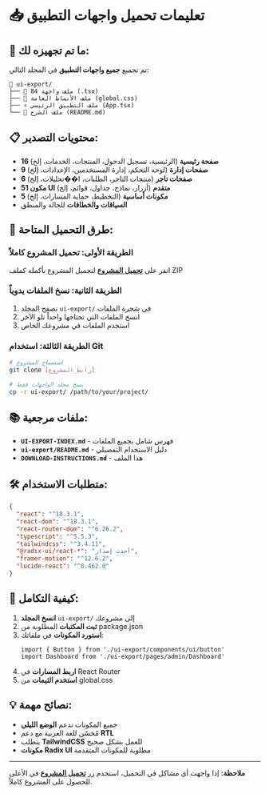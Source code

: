 # 📥 تعليمات تحميل واجهات التطبيق

## 🎯 ما تم تجهيزه لك:

تم تجميع **جميع واجهات التطبيق** في المجلد التالي:
```
📁 ui-export/
├── 📄 84 ملف واجهة (.tsx)
├── 🎨 ملف الأنماط العامة (global.css)
├── ⚛️ ملف التطبيق الرئيسي (App.tsx)
└── 📖 ملف الشرح (README.md)
```

## 📋 محتويات التصدير:
- **16 صفحة رئيسية** (الرئيسية، تسجيل الدخول، المنتجات، الخدمات، إلخ)
- **9 صفحات إدارة** (لوحة التحكم، إدارة المستخدمين، الإعدادات، إلخ)
- **6 صفحات تاجر** (منتجات التاجر، الطلبات، ا��تحليلات، إلخ)
- **51 مكون UI متقدم** (أزرار، نماذج، جداول، قوائم، إلخ)
- **5 مكونات أساسية** (التخطيط، حماية المسارات، إلخ)
- **السياقات والخطافات** للحالة والمنطق

## 🔄 طرق التحميل المتاحة:

### الطريقة الأولى: تحميل المشروع كاملاً
انقر على [**تحميل المشروع**](#project-download) لتحميل المشروع بأكمله كملف ZIP

### الطريقة الثانية: نسخ الملفات يدوياً
1. تصفح المجلد `ui-export/` في شجرة الملفات
2. انسخ الملفات التي تحتاجها واحداً تلو الآخر
3. استخدم الملفات في مشروعك الخاص

### الطريقة الثالثة: استخدام Git
```bash
# استنساخ المشروع
git clone [رابط_المشروع]

# نسخ مجلد الواجهات فقط
cp -r ui-export/ /path/to/your/project/
```

## 📚 ملفات مرجعية:
- **`UI-EXPORT-INDEX.md`** - فهرس شامل بجميع الملفات
- **`ui-export/README.md`** - دليل الاستخدام التفصيلي
- **`DOWNLOAD-INSTRUCTIONS.md`** - هذا الملف

## 🛠️ متطلبات الاستخدام:
```json
{
  "react": "^18.3.1",
  "react-dom": "^18.3.1",
  "react-router-dom": "^6.26.2",
  "typescript": "^5.5.3",
  "tailwindcss": "^3.4.11",
  "@radix-ui/react-*": "أحدث إصدار",
  "framer-motion": "^12.6.2",
  "lucide-react": "^0.462.0"
}
```

## 🎨 كيفية التكامل:
1. **انسخ المجلد** `ui-export/` إلى مشروعك
2. **ثبت المكتبات** المطلوبة من package.json
3. **استورد المكونات** في ملفاتك:
   ```tsx
   import { Button } from './ui-export/components/ui/button'
   import Dashboard from './ui-export/pages/admin/Dashboard'
   ```
4. **اربط المسارات** في React Router
5. **استخدم الثيمات** من global.css

## 💡 نصائح مهمة:
- جميع المكونات تدعم **الوضع الليلي**
- مُحسّن للغة العربية مع دعم **RTL**
- يتطلب **TailwindCSS** للعمل بشكل صحيح
- **مكونات Radix UI** مطلوبة للمكونات المتقدمة

---

**ملاحظة:** إذا واجهت أي مشاكل في التحميل، استخدم زر [**تحميل المشروع**](#project-download) في الأعلى للحصول على المشروع كاملاً.
